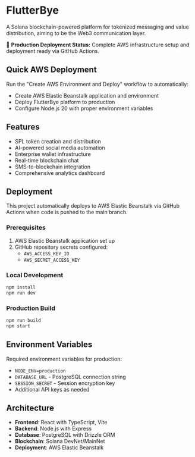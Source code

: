 # FlutterBye

A Solana blockchain-powered platform for tokenized messaging and value distribution, aiming to be the Web3 communication layer.

🚀 **Production Deployment Status:** Complete AWS infrastructure setup and deployment ready via GitHub Actions.

## Quick AWS Deployment
Run the "Create AWS Environment and Deploy" workflow to automatically:
- Create AWS Elastic Beanstalk application and environment
- Deploy FlutterBye platform to production
- Configure Node.js 20 with proper environment variables

## Features

- SPL token creation and distribution
- AI-powered social media automation
- Enterprise wallet infrastructure
- Real-time blockchain chat
- SMS-to-blockchain integration
- Comprehensive analytics dashboard

## Deployment

This project automatically deploys to AWS Elastic Beanstalk via GitHub Actions when code is pushed to the main branch.

### Prerequisites

1. AWS Elastic Beanstalk application set up
2. GitHub repository secrets configured:
   - `AWS_ACCESS_KEY_ID`
   - `AWS_SECRET_ACCESS_KEY`

### Local Development

```bash
npm install
npm run dev
```

### Production Build

```bash
npm run build
npm start
```

## Environment Variables

Required environment variables for production:
- `NODE_ENV=production`
- `DATABASE_URL` - PostgreSQL connection string
- `SESSION_SECRET` - Session encryption key
- Additional API keys as needed

## Architecture

- **Frontend**: React with TypeScript, Vite
- **Backend**: Node.js with Express
- **Database**: PostgreSQL with Drizzle ORM
- **Blockchain**: Solana DevNet/MainNet
- **Deployment**: AWS Elastic Beanstalk